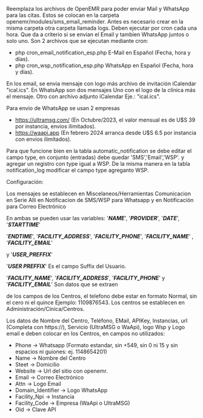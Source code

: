Reemplaza los archivos de OpenEMR para poder enviar Mail y WhatsApp para las citas.
Estos se colocan en la carpeta openemr/modules/sms_email_reminder.
Antes es necesario crear en la misma carpeta otra carpeta llamada logs.
Deben ejecutar por cron cada una hora.
Que da a criterio si se envian el Email y tambien WhatsApp juntos o solo uno.
Son 2 archivos que se ejecutan mediante cron:

- php cron_email_notification_esp.php  E-Mail en Español (Fecha, hora y días).
- php cron_wsp_notification_esp.php  WhatsApp en Español (Fecha, hora y días).

En los email, se envia mensaje con logo más archivo de invitación iCalendar "ical.ics".
En WhatsApp son dos mensajes
Uno con el logo de la clínica más el mensaje. Otro con archivo adjunto iCalendar
Eje.: "ical.ics".

Para envio de WhatsApp se usan 2 empresas

 - https://ultramsg.com/ (En Octubre/2023, el valor mensual es de U$S 39 por instancia, envios ilimitados).
 - https://waapi.app (En febrero 2024 arranca desde U$S 6.5 por instancia con envios ilimitados).

Para que funcione bien en la tabla automatic_notification se debe
editar el campo type, en conjunto (entradas) debe quedar 'SMS','Email','WSP'.
y agregar un registro con type igual a WSP.
De la misma manera en la tabla notification_log modificar el campo type agreganto WSP.

Configuración:

Los mensajes se establecen en Miscelaneos/Herramientas Comunicacion en Serie
Alli en Notificacion de SMS/WSP para Whatsapp y en Notificación para Correo Electrónico

En ambas se pueden usar las variables: '***NAME***', '***PROVIDER***', '***DATE***', '***STARTTIME***'

'***ENDTIME***', '***FACILITY_ADDRESS***', '***FACILITY_PHONE***', '***FACILITY_NAME***' , '***FACILITY_EMAIL***'

y '***USER_PREFFIX***'

'***USER PREFFIX***' Es el campo Suffix del Usuario.

'***FACILITY_NAME***', '***FACILITY_ADDRESS***', '***FACILITY_PHONE***' y '***FACILITY_EMAIL***' Son datos que se extraen

de los campos de los Centros, el telefono debe estar en formato Normal, sin el cero ni el quince Ejemplo:
1109876543. Los centros se establecen en Administración/Cínica/Centros.

Los datos de Nombre del Centro, Teléfono, EMail, APIKey, Instancias, url (Completa con https://), Servicio (UltraMSG o WaApi),
logo Wsp y Logo email e deben colocar en los Centros, en campos no utilizados:

- Phone -> Whatsapp (Formato estandar, sin +549, sin 0 ni 15 y sin espacios ni guiones: ej. 1148654201)
- Name -> Nombre del Centro
- Steet -> Domicilio
- Website -> Url del sitio con openemr.
- Email -> Correo Electrónico
- Attn -> Logo Email
- Domain_Identifier -> Logo WhatsApp
- Facility_Npi -> Instancia
- Facility_Code -> Empresa (WaApi o UltraMSG)
- Oid -> Clave API
